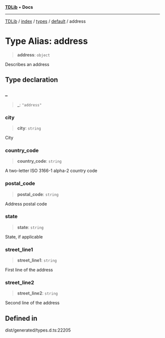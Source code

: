 [**TDLib**](../../../../../../README.md) • **Docs**

***

[TDLib](../../../../../../modules.md) / [index](../../../../../README.md) / [types](../../../README.md) / [default](../README.md) / address

# Type Alias: address

> **address**: `object`

Describes an address

## Type declaration

### \_

> **\_**: `"address"`

### city

> **city**: `string`

City

### country\_code

> **country\_code**: `string`

A two-letter ISO 3166-1 alpha-2 country code

### postal\_code

> **postal\_code**: `string`

Address postal code

### state

> **state**: `string`

State, if applicable

### street\_line1

> **street\_line1**: `string`

First line of the address

### street\_line2

> **street\_line2**: `string`

Second line of the address

## Defined in

dist/generated/types.d.ts:22205
